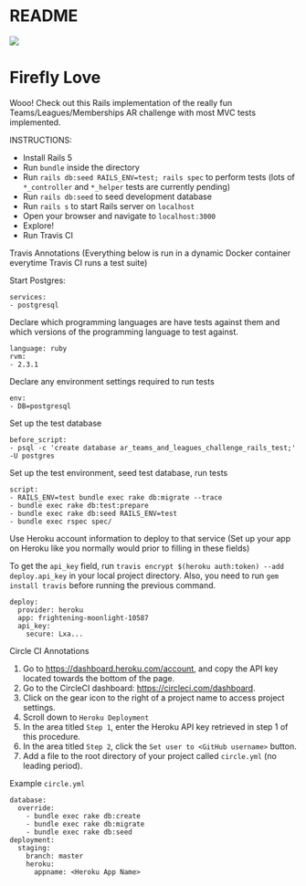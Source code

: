 # README
<img src="https://api.travis-ci.org/pongo-pygmaeus/ar-teams-and-leagues-challenge-rails.svg?branch=master"></img>

<h1> Firefly Love </h1>

Wooo! Check out this Rails implementation of the really fun Teams/Leagues/Memberships AR challenge with most MVC tests implemented.

INSTRUCTIONS:

* Install Rails 5
* Run `bundle` inside the directory
* Run `rails db:seed RAILS_ENV=test; rails spec` to perform tests (lots of `*_controller` and `*_helper` tests are currently pending)
* Run `rails db:seed` to seed development database
* Run `rails s` to start Rails server on `localhost`
* Open your browser and navigate to `localhost:3000`
* Explore!
* Run Travis CI

Travis Annotations (Everything below is run in a dynamic Docker 
container everytime Travis CI runs a test suite)

Start Postgres:
```
services:
- postgresql
```
Declare which programming languages are have tests against them
and which versions of the programming language to test against.
```
language: ruby
rvm:
- 2.3.1
```

Declare any environment settings required to run tests
```
env:
- DB=postgresql
```

Set up the test database
```
before_script:
- psql -c 'create database ar_teams_and_leagues_challenge_rails_test;' -U postgres
```

Set up the test environment, seed test database, run tests
```
script:
- RAILS_ENV=test bundle exec rake db:migrate --trace
- bundle exec rake db:test:prepare
- bundle exec rake db:seed RAILS_ENV=test
- bundle exec rspec spec/
```

Use Heroku account information to deploy to that service
(Set up your app on Heroku like you normally would prior
to filling in these fields)

To get the `api_key` field, run `travis encrypt $(heroku auth:token) --add deploy.api_key` in your local project directory. Also, you need to 
run `gem install travis` before running the previous command. 
```
deploy:
  provider: heroku
  app: frightening-moonlight-10587
  api_key:
    secure: Lxa...
```

Circle CI Annotations

1. Go to https://dashboard.heroku.com/account, and copy the API key located towards the bottom of the page.
2. Go to the CircleCI dashboard: https://circleci.com/dashboard.
3. Click on the gear icon to the right of a project name to access project settings.
4. Scroll down to `Heroku Deployment`
5. In the area titled `Step 1`, enter the Heroku API key retrieved in step 1 of this procedure.
6. In the area titled `Step 2`, click the `Set user to <GitHub username>` button.
7. Add a file to the root directory of your project called `circle.yml` (no leading period).

Example `circle.yml`

```
database:
  override:
    - bundle exec rake db:create 
    - bundle exec rake db:migrate
    - bundle exec rake db:seed 
deployment:
  staging:
    branch: master
    heroku:
      appname: <Heroku App Name>
```

